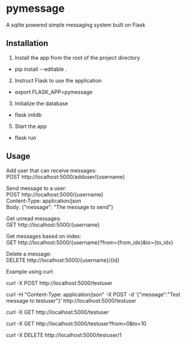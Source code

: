# pymessage

A sqlite powered simple messaging system built on Flask

## Installation

1. Install the app from the root of the project directory
* pip install --editable .

2. Instruct Flask to use the application
* export FLASK_APP=pymessage

3. Initialize the database
* flask initdb

5. Start the app
* flask run

## Usage

Add user that can receive messages:  
POST http://localhost:5000/adduser/{username}

Send message to a user:  
POST http://localhost:5000/{username}  
Content-Type: application/json  
Body: {"message": "The message to send"}

Get unread messages:  
GET http://localhost:5000/{username}

Get messages based on index:  
GET http://localhost:5000/{username}?from={from_idx}&to={to_idx}

Delete a message:  
DELETE http://localhost:5000/{username}/{id}

Example using curl:

curl -X POST http://localhost:5000/testuser

curl -H "Content-Type: application/json" -X POST -d '{"message":"Test message to testuser"}' http://localhost:5000/testuser

curl -X GET http://localhost:5000/testuser

curl -X GET http://localhost:5000/testuser?from=0&to=10

curl -X DELETE http://localhost:5000/testuser/1

